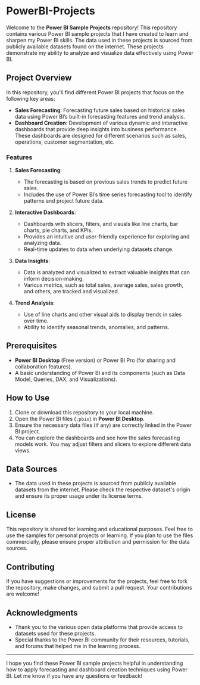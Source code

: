 # PowerBI-Projects

Welcome to the **Power BI Sample Projects** repository! This repository contains various Power BI sample projects that I have created to learn and sharpen my Power BI skills. The data used in these projects is sourced from publicly available datasets found on the internet. These projects demonstrate my ability to analyze and visualize data effectively using Power BI.

## Project Overview

In this repository, you'll find different Power BI projects that focus on the following key areas:

- **Sales Forecasting**: Forecasting future sales based on historical sales data using Power BI’s built-in forecasting features and trend analysis.
- **Dashboard Creation**: Development of various dynamic and interactive dashboards that provide deep insights into business performance. These dashboards are designed for different scenarios such as sales, operations, customer segmentation, etc.
  
### Features

1. **Sales Forecasting**: 
   - The forecasting is based on previous sales trends to predict future sales.
   - Includes the use of Power BI’s time series forecasting tool to identify patterns and project future data.

2. **Interactive Dashboards**:
   - Dashboards with slicers, filters, and visuals like line charts, bar charts, pie charts, and KPIs.
   - Provides an intuitive and user-friendly experience for exploring and analyzing data.
   - Real-time updates to data when underlying datasets change.

3. **Data Insights**:
   - Data is analyzed and visualized to extract valuable insights that can inform decision-making.
   - Various metrics, such as total sales, average sales, sales growth, and others, are tracked and visualized.

4. **Trend Analysis**:
   - Use of line charts and other visual aids to display trends in sales over time.
   - Ability to identify seasonal trends, anomalies, and patterns.

## Prerequisites

- **Power BI Desktop** (Free version) or Power BI Pro (for sharing and collaboration features).
- A basic understanding of Power BI and its components (such as Data Model, Queries, DAX, and Visualizations).
  
## How to Use

1. Clone or download this repository to your local machine.
2. Open the Power BI files (`.pbix`) in **Power BI Desktop**.
3. Ensure the necessary data files (if any) are correctly linked in the Power BI project.
4. You can explore the dashboards and see how the sales forecasting models work. You may adjust filters and slicers to explore different data views.

## Data Sources

- The data used in these projects is sourced from publicly available datasets from the internet. Please check the respective dataset's origin and ensure its proper usage under its license terms.

## License

This repository is shared for learning and educational purposes. Feel free to use the samples for personal projects or learning. If you plan to use the files commercially, please ensure proper attribution and permission for the data sources.

## Contributing

If you have suggestions or improvements for the projects, feel free to fork the repository, make changes, and submit a pull request. Your contributions are welcome!

## Acknowledgments

- Thank you to the various open data platforms that provide access to datasets used for these projects.
- Special thanks to the Power BI community for their resources, tutorials, and forums that helped me in the learning process.

---

I hope you find these Power BI sample projects helpful in understanding how to apply forecasting and dashboard creation techniques using Power BI. Let me know if you have any questions or feedback!
